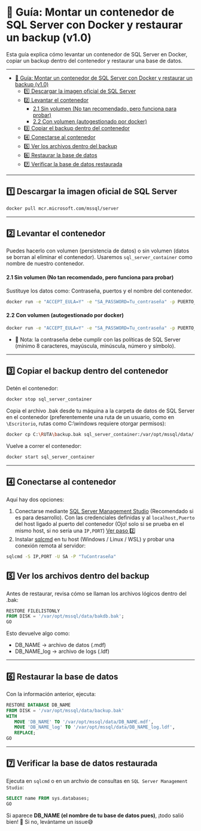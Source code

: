 # 📘 Guía: Montar un contenedor de SQL Server con Docker y restaurar un backup (v1.0)

Esta guía explica cómo levantar un contenedor de SQL Server en Docker, copiar un backup dentro del contenedor y restaurar una base de datos.

---

- [📘 Guía: Montar un contenedor de SQL Server con Docker y restaurar un backup (v1.0)](#-guía-montar-un-contenedor-de-sql-server-con-docker-y-restaurar-un-backup-v10)
  - [1️⃣ Descargar la imagen oficial de SQL Server](#1️⃣-descargar-la-imagen-oficial-de-sql-server)
  - [2️⃣ Levantar el contenedor](#2️⃣-levantar-el-contenedor)
      - [2.1 Sin volumen (No tan recomendado, pero funciona para probar)](#21-sin-volumen-no-tan-recomendado-pero-funciona-para-probar)
      - [2.2 Con volumen (autogestionado por docker)](#22-con-volumen-autogestionado-por-docker)
  - [3️⃣ Copiar el backup dentro del contenedor](#3️⃣-copiar-el-backup-dentro-del-contenedor)
  - [4️⃣ Conectarse al contenedor](#4️⃣-conectarse-al-contenedor)
  - [5️⃣ Ver los archivos dentro del backup](#5️⃣-ver-los-archivos-dentro-del-backup)
  - [6️⃣ Restaurar la base de datos](#6️⃣-restaurar-la-base-de-datos)
  - [7️⃣ Verificar la base de datos restaurada](#7️⃣-verificar-la-base-de-datos-restaurada)


---

## 1️⃣ Descargar la imagen oficial de SQL Server
```bash
docker pull mcr.microsoft.com/mssql/server
```

---

## 2️⃣ Levantar el contenedor

Puedes hacerlo con volumen (persistencia de datos) o sin volumen (datos se borran al eliminar el contenedor).
Usaremos `sql_server_container` como nombre de nuestro contenedor.

#### 2.1 Sin volumen (No tan recomendado, pero funciona para probar)
Sustituye los datos como: Contraseña, puertos y el nombre del contenedor.
```bash
docker run -e "ACCEPT_EULA=Y" -e "SA_PASSWORD=Tu_contraseña" -p PUERTO_HOST:PUERTO_CONTENEDOR --name sql_server_container -d mcr.microsoft.com/mssql/server
```

#### 2.2 Con volumen (autogestionado por docker)
```bash
docker run -e "ACCEPT_EULA=Y" -e "SA_PASSWORD=Tu_contraseña" -p PUERTO_HOST:PUERTO_CONTENEDOR  -v sqlserver_data:/var/opt/mssql/data --name sql_server_container -d mcr.microsoft.com/mssql/server
```

- 🔑 Nota: la contraseña debe cumplir con las políticas de SQL Server (mínimo 8 caracteres, mayúscula, minúscula, número y símbolo).

---

## 3️⃣ Copiar el backup dentro del contenedor

Detén el contenedor:
```bash
docker stop sql_server_container
```

Copia el archivo .bak desde tu máquina a la carpeta de datos de SQL Server en el contenedor (preferentemente una ruta de un usuario, como en `\Escritorio`, rutas como C:\windows requiere otorgar permisos):
```bash
docker cp C:\RUTA\backup.bak sql_server_container:/var/opt/mssql/data/
```

Vuelve a correr el contenedor:
```bash
docker start sql_server_container
```


---

## 4️⃣ Conectarse al contenedor

Aquí hay dos opciones: 
1. Conectarse mediante [SQL Server Management Studio](https://learn.microsoft.com/en-us/ssms/install/install) (Recomendado si es para desarrollo). 
Con las credenciales definidas y al `localhost,Puerto` del host ligado al puerto del contenedor (Ojo! solo si se prueba en el mismo host, si no sería una `IP,PORT`) [Ver paso 2️⃣](#2️⃣-levantar-el-contenedor) 
1. Instalar [sqlcmd](https://learn.microsoft.com/es-es/sql/tools/sqlcmd/sqlcmd-download-install?view=sql-server-ver17&tabs=windows) en tu host (Windows / Linux / WSL) y probar una conexión remota al servidor:
```bash
sqlcmd -S IP,PORT -U SA -P "TuContraseña"
```

## 5️⃣ Ver los archivos dentro del backup

Antes de restaurar, revisa cómo se llaman los archivos lógicos dentro del .bak:

```sql
RESTORE FILELISTONLY 
FROM DISK = '/var/opt/mssql/data/bakdb.bak';
GO
```

Esto devuelve algo como:
- DB_NAME → archivo de datos (.mdf)
- DB_NAME_log → archivo de logs (.ldf)

---

## 6️⃣ Restaurar la base de datos

Con la información anterior, ejecuta:

```sql
RESTORE DATABASE DB_NAME
FROM DISK = '/var/opt/mssql/data/backup.bak'
WITH 
   MOVE 'DB_NAME' TO '/var/opt/mssql/data/DB_NAME.mdf',
   MOVE 'DB_NAME_log' TO '/var/opt/mssql/data/DB_NAME_log.ldf',
   REPLACE;
GO
```

---

## 7️⃣ Verificar la base de datos restaurada

Ejecuta en `sqlcmd` o en un archvio de consultas en `SQL Server Management Studio`:
```sql
SELECT name FROM sys.databases;
GO
```
Si aparece **DB_NAME (el nombre de tu base de datos pues)**, ¡todo salió bien! 🎉 
Si no, levántame un issue😅